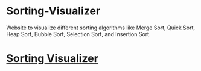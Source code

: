 # Sorting-Visualizer
Website to visualize different sorting algorithms like Merge Sort, Quick Sort, Heap Sort, Bubble Sort, Selection Sort, and Insertion Sort.
# [Sorting Visualizer](https://aravinth-in.github.io/Sorting-Visualizer/)
